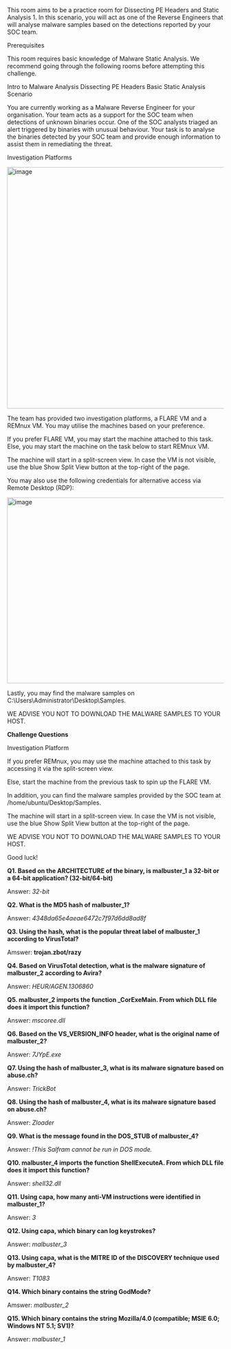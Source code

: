 This room aims to be a practice room for Dissecting PE Headers and Static Analysis 1. In this scenario, you will act as one of the Reverse Engineers that will analyse malware samples based on the detections reported by your SOC team.

Prerequisites

This room requires basic knowledge of Malware Static Analysis. We recommend going through the following rooms before attempting this challenge.

Intro to Malware Analysis
Dissecting PE Headers
Basic Static Analysis
﻿Scenario

You are currently working as a Malware Reverse Engineer for your organisation. Your team acts as a support for the SOC team when detections of unknown binaries occur. One of the SOC analysts triaged an alert triggered by binaries with unusual behaviour. Your task is to analyse the binaries detected by your SOC team and provide enough information to assist them in remediating the threat.

Investigation Platforms  

<img width="921" height="560" alt="image" src="https://github.com/user-attachments/assets/0baadb6a-f032-4784-b934-eb8670219550" />

The team has provided two investigation platforms, a FLARE VM and a REMnux VM. You may utilise the machines based on your preference.﻿

If you prefer FLARE VM, you may start the machine attached to this task. Else, you may start the machine on the task below to start REMnux VM.

The machine will start in a split-screen view. In case the VM is not visible, use the blue Show Split View button at the top-right of the page.

You may also use the following credentials for alternative access via Remote Desktop (RDP):

<img width="661" height="431" alt="image" src="https://github.com/user-attachments/assets/741d0043-87d6-471c-aa20-c8d9275fe161" />

Lastly, you may find the malware samples on C:\Users\Administrator\Desktop\Samples. 

WE ADVISE YOU NOT TO DOWNLOAD THE MALWARE SAMPLES TO YOUR HOST.

**Challenge Questions**

﻿Investigation Platform

If you prefer REMnux, you may use the machine attached to this task by accessing it via the split-screen view.

Else, start the machine from the previous task to spin up the FLARE VM.

In addition, you can find the malware samples provided by the SOC team at /home/ubuntu/Desktop/Samples. 

The machine will start in a split-screen view. In case the VM is not visible, use the blue Show Split View button at the top-right of the page.

WE ADVISE YOU NOT TO DOWNLOAD THE MALWARE SAMPLES TO YOUR HOST.

Good luck!﻿



**Q1. Based on the ARCHITECTURE of the binary, is malbuster_1 a 32-bit or a 64-bit application? (32-bit/64-bit)**

Answer: _32-bit_


**Q2. What is the MD5 hash of malbuster_1?**

Answer: _4348da65e4aeae6472c7f97d6dd8ad8f_


**Q3. Using the hash, what is the popular threat label of malbuster_1 according to VirusTotal?**

Amswer: **trojan.zbot/razy**


**Q4. Based on VirusTotal detection, what is the malware signature of malbuster_2 according to Avira?**

Answer: _HEUR/AGEN.1306860_


**Q5. malbuster_2 imports the function _CorExeMain. From which DLL file does it import this function?**

Answer: _mscoree.dll_


**Q6. Based on the VS_VERSION_INFO header, what is the original name of malbuster_2?**

Answer: _7JYpE.exe_


**Q7. Using the hash of malbuster_3, what is its malware signature based on abuse.ch?**

Answer: _TrickBot_


**Q8. Using the hash of malbuster_4, what is its malware signature based on abuse.ch?**

Answer: _Zloader_


**Q9. What is the message found in the DOS_STUB of malbuster_4?**

Answer: _!This Salfram cannot be run in DOS mode._


**Q10. malbuster_4 imports the function ShellExecuteA. From which DLL file does it import this function?**

Answer: _shell32.dll_


**Q11. Using capa, how many anti-VM instructions were identified in malbuster_1?**

Answer: _3_


**Q12. Using capa, which binary can log keystrokes?**

Answer: _malbuster_3_


**Q13. Using capa, what is the MITRE ID of the DISCOVERY technique used by malbuster_4?**

Answer: _T1083_


**Q14. Which binary contains the string GodMode?**

Amswer: _malbuster_2_


**Q15. Which binary contains the string Mozilla/4.0 (compatible; MSIE 6.0; Windows NT 5.1; SV1)?**

Answer: _malbuster_1_










































